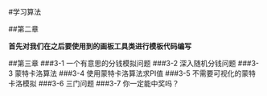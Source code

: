 #学习算法

##第二章

**首先对我们在之后要使用到的画板工具类进行模板代码编写**

##第三章
###3-1 一个有意思的分钱模拟问题
###3-2 深入随机分钱问题
###3-3 蒙特卡洛算法
###3-4  使用蒙特卡洛算法求PI值
###3-5  不需要可视化的蒙特卡洛模拟
###3-6 三门问题
###3-7 你一定能中奖吗？